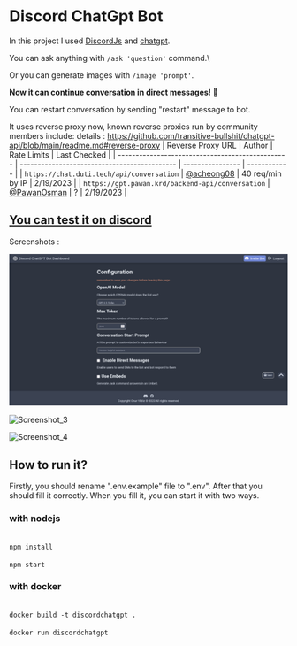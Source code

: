 
# Discord ChatGpt Bot

  

In this project I used [DiscordJs](https://github.com/discordjs/discord.js) and [chatgpt](https://github.com/transitive-bullshit/chatgpt-api).

  

You can ask anything with ```/ask 'question'``` command.\

Or you can generate images with ```/image 'prompt'```.

  

**Now it can continue conversation in direct messages! :tada:**

  

You can restart conversation by sending "restart" message to bot.

It uses reverse proxy now, known reverse proxies run by community members include:
details : https://github.com/transitive-bullshit/chatgpt-api/blob/main/readme.md#reverse-proxy
| Reverse Proxy URL                                | Author                                       | Rate Limits      | Last Checked |
| ------------------------------------------------ | -------------------------------------------- | ---------------- | ------------ |
| `https://chat.duti.tech/api/conversation`        | [@acheong08](https://github.com/acheong08)   | 40 req/min by IP | 2/19/2023    |
| `https://gpt.pawan.krd/backend-api/conversation` | [@PawanOsman](https://github.com/PawanOsman) | ?                | 2/19/2023    |

  

## [You can test it on discord](https://discord.gg/xggt6w6Sz4)

  

Screenshots :

![Screenshot_1](https://raw.githubusercontent.com/onury5506/Discord-ChatGPT-Bot/master/screen_shot/Screenshot_1.jpg)

  

![Screenshot_3](https://raw.githubusercontent.com/onury5506/Discord-ChatGPT-Bot/master/screen_shot/Screenshot_3.jpg)

  

![Screenshot_4](https://raw.githubusercontent.com/onury5506/Discord-ChatGPT-Bot/master/screen_shot/Screenshot_4.jpg)

 
## How to run it?

Firstly, you should rename ".env.example" file to ".env".
After that you should fill it correctly.
When you fill it, you can start it with two ways.

### with nodejs

```

npm install

npm start

```

### with docker

```

docker build -t discordchatgpt .

docker run discordchatgpt

```
